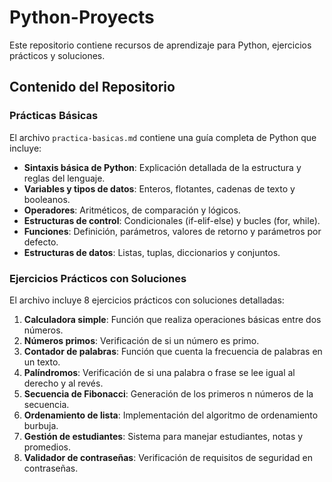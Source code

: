 # Python-Proyects

Este repositorio contiene recursos de aprendizaje para Python, ejercicios prácticos y soluciones.

## Contenido del Repositorio

### Prácticas Básicas

El archivo `practica-basicas.md` contiene una guía completa de Python que incluye:

- **Sintaxis básica de Python**: Explicación detallada de la estructura y reglas del lenguaje.
- **Variables y tipos de datos**: Enteros, flotantes, cadenas de texto y booleanos.
- **Operadores**: Aritméticos, de comparación y lógicos.
- **Estructuras de control**: Condicionales (if-elif-else) y bucles (for, while).
- **Funciones**: Definición, parámetros, valores de retorno y parámetros por defecto.
- **Estructuras de datos**: Listas, tuplas, diccionarios y conjuntos.

### Ejercicios Prácticos con Soluciones

El archivo incluye 8 ejercicios prácticos con soluciones detalladas:

1. **Calculadora simple**: Función que realiza operaciones básicas entre dos números.
2. **Números primos**: Verificación de si un número es primo.
3. **Contador de palabras**: Función que cuenta la frecuencia de palabras en un texto.
4. **Palíndromos**: Verificación de si una palabra o frase se lee igual al derecho y al revés.
5. **Secuencia de Fibonacci**: Generación de los primeros n números de la secuencia.
6. **Ordenamiento de lista**: Implementación del algoritmo de ordenamiento burbuja.
7. **Gestión de estudiantes**: Sistema para manejar estudiantes, notas y promedios.
8. **Validador de contraseñas**: Verificación de requisitos de seguridad en contraseñas.
